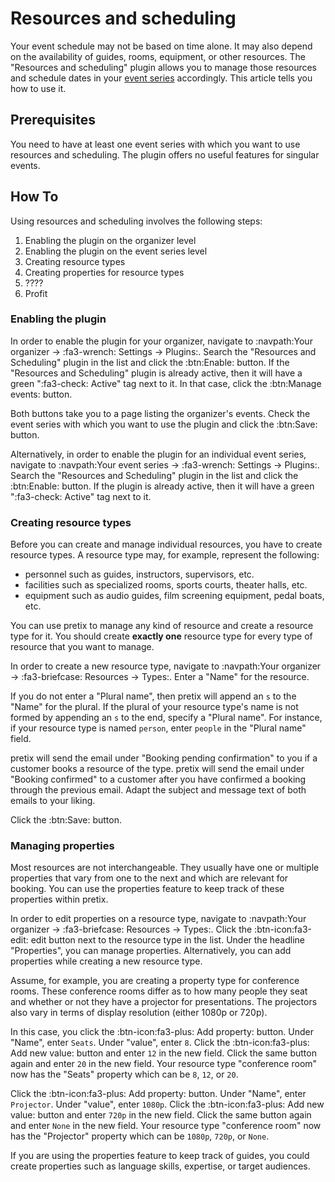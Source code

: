 # Resources and scheduling

Your event schedule may not be based on time alone. 
It may also depend on the availability of guides, rooms, equipment, or other resources. 
The "Resources and scheduling" plugin allows you to manage those resources and schedule dates in your [event series](event-series.md) accordingly. 
This article tells you how to use it. 

## Prerequisites

You need to have at least one event series with which you want to use resources and scheduling. 
The plugin offers no useful features for singular events. 

## How To 

Using resources and scheduling involves the following steps: 

 1. Enabling the plugin on the organizer level
 2. Enabling the plugin on the event series level
 3. Creating resource types
 4. Creating properties for resource types
 5. ????
 6. Profit

### Enabling the plugin 

In order to enable the plugin for your organizer, navigate to :navpath:Your organizer → :fa3-wrench: Settings → Plugins:. 
Search the "Resources and Scheduling" plugin in the list and click the :btn:Enable: button. 
If the "Resources and Scheduling" plugin is already active, then it will have a green ":fa3-check: Active" tag next to it. 
In that case, click the :btn:Manage events: button. 

Both buttons take you to a page listing the organizer's events. 
Check the event series with which you want to use the plugin and click the :btn:Save: button. 

Alternatively, in order to enable the plugin for an individual event series, navigate to :navpath:Your event series → :fa3-wrench: Settings → Plugins:. 
Search the "Resources and Scheduling" plugin in the list and click the :btn:Enable: button. 
If the plugin is already active, then it will have a green ":fa3-check: Active" tag next to it. 

### Creating resource types

Before you can create and manage individual resources, you have to create resource types. 
A resource type may, for example, represent the following: 

 - personnel such as guides, instructors, supervisors, etc. 
 - facilities such as specialized rooms, sports courts, theater halls, etc. 
 - equipment such as audio guides, film screening equipment, pedal boats, etc. 

You can use pretix to manage any kind of resource and create a resource type for it. 
You should create **exactly one** resource type for every type of resource that you want to manage. 

In order to create a new resource type, navigate to :navpath:Your organizer → :fa3-briefcase: Resources → Types:. 
Enter a "Name" for the resource. 

If you do not enter a "Plural name", then pretix will append an `s` to the "Name" for the plural. 
If the plural of your resource type's name is not formed by appending an `s` to the end, specify a "Plural name". 
For instance, if your resource type is named `person`, enter `people` in the "Plural name" field. 

pretix will send the email under "Booking pending confirmation" to you if a customer books a resource of the type. 
pretix will send the email under "Booking confirmed" to a customer after you have confirmed a booking through the previous email. 
Adapt the subject and message text of both emails to your liking. 

Click the :btn:Save: button. 

### Managing properties 

Most resources are not interchangeable. 
They usually have one or multiple properties that vary from one to the next and which are relevant for booking. 
You can use the properties feature to keep track of these properties within pretix. 

In order to edit properties on a resource type, navigate to :navpath:Your organizer → :fa3-briefcase: Resources → Types:. 
Click the :btn-icon:fa3-edit: edit button next to the resource type in the list. 
Under the headline "Properties", you can manage properties. 
Alternatively, you can add properties while creating a new resource type. 

Assume, for example, you are creating a property type for conference rooms. 
These conference rooms differ as to how many people they seat and whether or not they have a projector for presentations. 
The projectors also vary in terms of display resolution (either 1080p or 720p). 

In this case, you click the :btn-icon:fa3-plus: Add property: button. 
Under "Name", enter `Seats`. 
Under "value", enter `8`. 
Click the :btn-icon:fa3-plus: Add new value: button and enter `12` in the new field. 
Click the same button again and enter `20` in the new field. 
Your resource type "conference room" now has the "Seats" property which can be `8`, `12`, or `20`. 

Click the :btn-icon:fa3-plus: Add property: button. 
Under "Name", enter `Projector`. 
Under "value", enter `1080p`. 
Click the :btn-icon:fa3-plus: Add new value: button and enter `720p` in the new field. 
Click the same button again and enter `None` in the new field. 
Your resource type "conference room" now has the "Projector" property which can be `1080p`, `720p`, or `None`. 

If you are using the properties feature to keep track of guides, you could create properties such as language skills, expertise, or target audiences. 